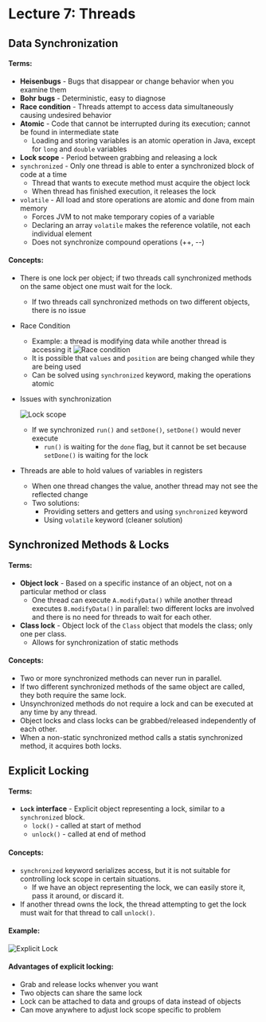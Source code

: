 # Lecture 7: Threads
## Data Synchronization
#### Terms:
- **Heisenbugs** - Bugs that disappear or change behavior when you examine them
- **Bohr bugs** - Deterministic, easy to diagnose
- **Race condition** - Threads attempt to access data simultaneously causing undesired behavior
- **Atomic** - Code that cannot be interrupted during its execution; cannot be found in intermediate state
  - Loading and storing variables is an atomic operation in Java, except for `long` and `double` variables
- **Lock scope** - Period between grabbing and releasing a lock
- `synchronized` - Only one thread is able to enter a synchronized block of code at a time
  - Thread that wants to execute method must acquire the object lock
  - When thread has finished execution, it releases the lock
- `volatile` - All load and store operations are atomic and done from main memory
  - Forces JVM to not make temporary copies of a variable
  - Declaring an array `volatile` makes the reference volatile, not each individual element
  - Does not synchronize compound operations (++, --)
#### Concepts:
- There is one lock per object; if two threads call synchronized methods on the same object one must wait for the lock.
  - If two threads call synchronized methods on two different objects, there is no issue
- Race Condition
  - Example: a thread is modifying data while another thread is accessing it
  ![Race condition](https://raw.github.com/jarretflack/cs455Studying/master/Midterm/images/L7-race-condition.png?raw=true)
  - It is possible that `values` and `position` are being changed while they are being used
  - Can be solved using `synchronized` keyword, making the operations atomic
- Issues with synchronization


  ![Lock scope](https://raw.github.com/jarretflack/cs455Studying/master/Midterm/images/L7-lock-scope.png?raw=true)
  - If we synchronized `run()` and `setDone()`, `setDone()` would never execute
    - `run()` is waiting for the `done` flag, but it cannot be set because `setDone()` is waiting for the lock
- Threads are able to hold values of variables in registers
  - When one thread changes the value, another thread may not see the reflected change
  - Two solutions:
    - Providing setters and getters and using `synchronized` keyword
    - Using `volatile` keyword (cleaner solution)

## Synchronized Methods & Locks
#### Terms:
- **Object lock** - Based on a specific instance of an object, not on a particular method or class
  - One thread can execute `A.modifyData()` while another thread executes `B.modifyData()` in parallel: two different locks are involved and there is no need for threads to wait for each other.
- **Class lock** - Object lock of the `Class` object that models the class; only one per class.
  - Allows for synchronization of static methods
#### Concepts:
- Two or more synchronized methods can never run in parallel.
- If two different synchronized methods of the same object are called, they both require the same lock.
- Unsynchronized methods do not require a lock and can be executed at any time by any thread.
- Object locks and class locks can be grabbed/released independently of each other.
- When a non-static synchronized method calls a statis synchronized method, it acquires both locks.

## Explicit Locking
#### Terms:
- **`Lock` interface** - Explicit object representing a lock, similar to a `synchronized` block.
  - `lock()` - called at start of method
  - `unlock()` - called at end of method
#### Concepts:
- `synchronized` keyword serializes access, but it is not suitable for controlling lock scope in certain situations.
  - If we have an object representing the lock, we can easily store it, pass it around, or discard it.
- If another thread owns the lock, the thread attempting to get the lock must wait for that thread to call `unlock()`.
#### Example:


![Explicit Lock](https://raw.github.com/jarretflack/cs455Studying/master/Midterm/images/L7-explicit-lock.png?raw=true)
#### Advantages of explicit locking:
  - Grab and release locks whenver you want
  - Two objects can share the same lock
  - Lock can be attached to data and groups of data instead of objects
  - Can move anywhere to adjust lock scope specific to problem
